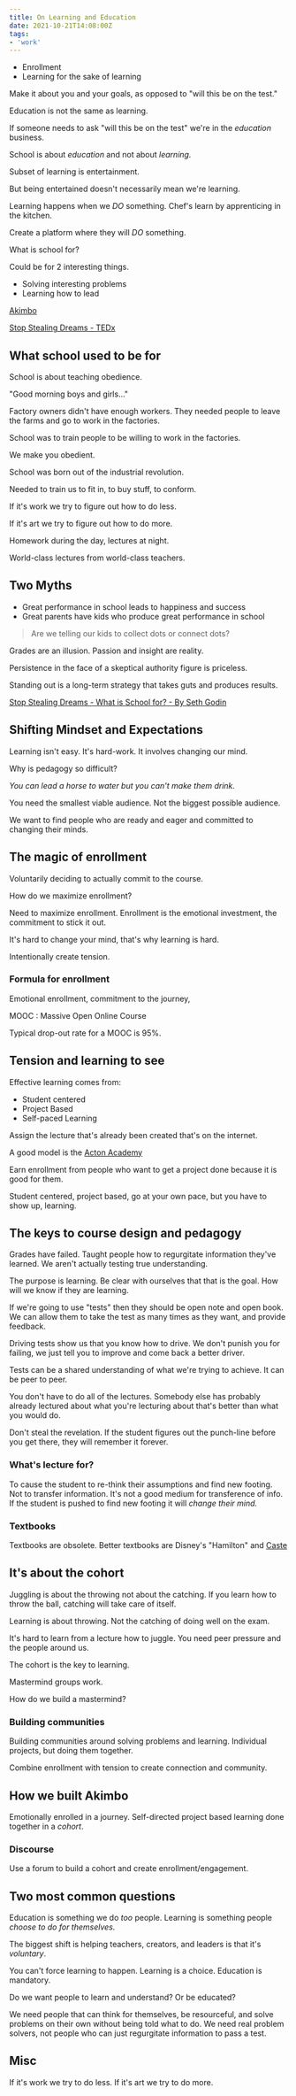 ```yaml
---
title: On Learning and Education
date: 2021-10-21T14:08:00Z
tags:
- 'work'
---
```


* Enrollment
* Learning for the sake of learning

Make it about you and your goals, as opposed to "will this be on the test."

Education is not the same as learning. 

If someone needs to ask "will this be on the test" we're in the _education_
business. 

School is about _education_ and not about _learning._

Subset of learning is entertainment.

But being entertained doesn't necessarily mean we're learning.

Learning happens when we _DO_ something. Chef's learn by apprenticing in the
kitchen.

Create a platform where they will _DO_ something.

What is school for?

Could be for 2 interesting things. 

* Solving interesting problems
* Learning how to lead

[Akimbo](https://www.akimbo.com/)

[Stop Stealing Dreams - TEDx](https://www.youtube.com/watch?v=sXpbONjV1Jc)

## What school used to be for

School is about teaching obedience.

"Good morning boys and girls..."

Factory owners didn't have enough workers. They needed people to leave the farms
and go to work in the factories.

School was to train people to be willing to work in the factories.

We make you obedient. 

School was born out of the industrial revolution.

Needed to train us to fit in, to buy stuff, to conform.

If it's work we try to figure out how to do less.

If it's art we try to figure out how to do more.

Homework during the day, lectures at night.

World-class lectures from world-class teachers.

## Two Myths

* Great performance in school leads to happiness and success
* Great parents have kids who produce great performance in school

> Are we telling our kids to collect dots or connect dots?

Grades are an illusion. Passion and insight are reality.

Persistence in the face of a skeptical authority figure is priceless.

Standing out is a long-term strategy that takes guts and produces results.

[Stop Stealing Dreams - What is School for? - By Seth Godin][1]

[1]: https://sethgodinwrites.medium.com/stop-stealing-dreams-4116c7dbff7b

## Shifting Mindset and Expectations

Learning isn't easy. It's hard-work. It involves changing our mind. 

Why is pedagogy so difficult? 

_You can lead a horse to water but you can't make them drink._

You need the smallest viable audience. Not the biggest possible audience.

We want to find people who are ready and eager and committed to changing their
minds. 

## The magic of enrollment

Voluntarily deciding to actually commit to the course.

How do we maximize enrollment?

Need to maximize enrollment. Enrollment is the emotional investment, the
commitment to stick it out. 

It's hard to change your mind, that's why learning is hard. 

Intentionally create tension.

### Formula for enrollment

Emotional enrollment, commitment to the journey, 

MOOC
: Massive Open Online Course

Typical drop-out rate for a MOOC is 95%.

## Tension and learning to see

Effective learning comes from:

* Student centered
* Project Based
* Self-paced Learning

Assign the lecture that's already been created that's on the internet.

A good model is the [Acton Academy](https://www.actonacademy.org/)

Earn enrollment from people who want to get a project done because it is good
for them. 

Student centered, project based, go at your own pace, but you have to show up,
learning.

## The keys to course design and pedagogy

Grades have failed. Taught people how to regurgitate information they've
learned. We aren't actually testing true understanding. 

The purpose is learning. Be clear with ourselves that that is the goal. How will
we know if they are learning.

If we're going to use "tests" then they should be open note and open book. We
can allow them to take the test as many times as they want, and provide
feedback.

Driving tests show us that you know how to drive. We don't punish you for
failing, we just tell you to improve and come back a better driver.

Tests can be a shared understanding of what we're trying to achieve. It can be
peer to peer.

You don't have to do all of the lectures. Somebody else has probably already
lectured about what you're lecturing about that's better than what you would do.

Don't steal the revelation. If the student figures out the punch-line before you
get there, they will remember it forever.

### What's lecture for?

To cause the student to re-think their assumptions and find new footing. Not to
transfer information. It's not a good medium for transference of info. If the
student is pushed to find new footing it will _change their mind._

### Textbooks

Textbooks are obsolete. Better textbooks are Disney's "Hamilton" and [Caste](https://www.amazon.com/Caste-Origins-Discontents-Isabel-Wilkerson/dp/0593230256)

## It's about the cohort

Juggling is about the throwing not about the catching. If you learn how to throw
the ball, catching will take care of itself.

Learning is about throwing. Not the catching of doing well on the exam.

It's hard to learn from a lecture how to juggle. You need peer pressure and the
people around us.

The cohort is the key to learning.

Mastermind groups work.

How do we build a mastermind?

### Building communities

Building communities around solving problems and learning. Individual projects,
but doing them together. 

Combine enrollment with tension to create connection and community.

## How we built Akimbo

Emotionally enrolled in a journey. Self-directed project based learning done
together in a _cohort_.

### Discourse

Use a forum to build a cohort and create enrollment/engagement.

## Two most common questions

Education is something we do _too_ people. Learning is something people _choose
to do for themselves._

The biggest shift is helping teachers, creators, and leaders is that it's
_voluntary_.

You can't force learning to happen. Learning is a choice. Education is
mandatory. 

Do we want people to learn and understand? Or be educated? 

We need people that can think for themselves, be resourceful, and solve problems
on their own without being told what to do. We need real problem solvers, not
people who can just regurgitate information to pass a test. 

## Misc

If it's work we try to do less. If it's art we try to do more.

